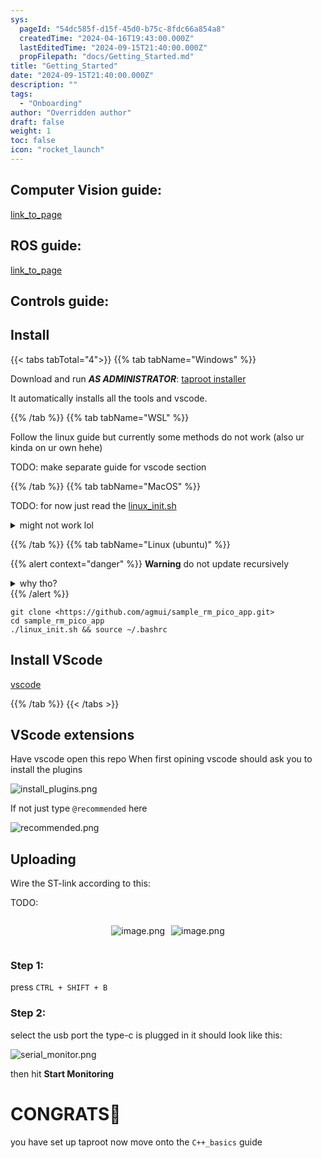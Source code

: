 ```yaml
---
sys:
  pageId: "54dc585f-d15f-45d0-b75c-8fdc66a854a8"
  createdTime: "2024-04-16T19:43:00.000Z"
  lastEditedTime: "2024-09-15T21:40:00.000Z"
  propFilepath: "docs/Getting_Started.md"
title: "Getting_Started"
date: "2024-09-15T21:40:00.000Z"
description: ""
tags:
  - "Onboarding"
author: "Overridden author"
draft: false
weight: 1
toc: false
icon: "rocket_launch"
---
```


## Computer Vision guide:

[link_to_page](86d45bc0-388b-4d26-8848-44f255f73d0e)

## ROS guide:

[link_to_page](3c76c1de-ec8f-46d6-8b0a-294005edc2d5)

## Controls guide:

## Install

{{< tabs tabTotal="4">}}
{{% tab tabName="Windows" %}}

Download and run _**AS ADMINISTRATOR**_: [taproot installer](https://github.com/Thornbots/TeachingFreshies/releases/tag/1.0)

It automatically installs all the tools and vscode.

{{% /tab %}}
{{% tab tabName="WSL" %}}

Follow the linux guide but currently some methods do not work (also ur kinda on ur own hehe)

TODO: make separate guide for vscode section

{{% /tab %}}
{{% tab tabName="MacOS" %}}

TODO: for now just read the [linux_init.sh](https://github.com/agmui/sample_rm_pico_app/blob/main/linux_init.sh)

<details>
<summary>might not work lol</summary>

`brew install libusb pkg-config`

Next install: [vscode](https://code.visualstudio.com/Download)

</details>

{{% /tab %}}
{{% tab tabName="Linux (ubuntu)" %}}

{{% alert context="danger" %}}
**Warning** do not update recursively
<details>
<summary>why tho?</summary>
There are some submodules that may go on for a while (like tinyusb) and I highly
recommend you don't need to get them.
If you want to see what submodules I update just look in `linux_init.sh`
</details>
{{% /alert %}}

```shell
git clone <https://github.com/agmui/sample_rm_pico_app.git>
cd sample_rm_pico_app
./linux_init.sh && source ~/.bashrc
```

## Install VScode

[vscode](https://code.visualstudio.com/Download)

{{% /tab %}}
{{< /tabs >}}

## VScode extensions

Have vscode open this repo
When first opining vscode should ask you to install the plugins

![install_plugins.png](https://prod-files-secure.s3.us-west-2.amazonaws.com/d518164a-d88e-44d1-a4ee-3adb3bd8bce0/89bd30f0-1825-4e77-867b-0a41ce370880/install_plugins.png?X-Amz-Algorithm=AWS4-HMAC-SHA256&X-Amz-Content-Sha256=UNSIGNED-PAYLOAD&X-Amz-Credential=ASIAZI2LB466Q322JZ4V%2F20250406%2Fus-west-2%2Fs3%2Faws4_request&X-Amz-Date=20250406T180934Z&X-Amz-Expires=3600&X-Amz-Security-Token=IQoJb3JpZ2luX2VjEM%2F%2F%2F%2F%2F%2F%2F%2F%2F%2F%2FwEaCXVzLXdlc3QtMiJGMEQCIAgZmhj8iCyiSvew%2BG92KT6S1tUcD7L4HD4tFGTVdakJAiBw19NTBmOOVCVSnBNh13QlDDddqafjV4goPhXBTNXz2Sr%2FAwhIEAAaDDYzNzQyMzE4MzgwNSIMclaXfckW7ERPwCa%2FKtwDc8KPnFM%2FtZe3EKhIgo7jcxc1jeodGyxZIxw4QBCpwGg5PIJv9eAqyRZQwllvIDdZMvZPWB%2Fas%2Bv5b36bmDvgWe0r9jKp3%2BVDVKD2kC1YdIpuxr6tQwA0Zlf272w0sngX%2BGw680fpoCS3kCqYg7kGcLcKnGXzQ9Ma0JrAqQiRlEPV2%2FbxUXRlapC2ENOecSMOKn%2FUoIbZzDeuxFacYMySdIUDj0Vr4d%2F0RgtT4Zuk3akXISezTqtKi5i5VXUQY6BrKlTBA51V3h9HyUqEyky6ZdRpoxjpv1lTcnOzvVKy%2FhWwZ5HEexr3Jq8iIdzg6DhkOEZoxwkih46B5QKrF1psKhJNz%2BoeBomu33EASBbDKOAAmCJqm2FfzySZgS5sQjqUxgDH2Qwqy%2BwdjWHP0w4UZycb8U8PQBMJb2DKGyqUP3OoLBpAvWCY8LdGKcIXVzPIsyNisqQEchTEMqcSvqrrF%2BYr3tcSpfkjATKX4stxy3ygjqwguuEagL8%2FlySPOZMnzeTOLIAiQMRHg3FR6c0ZTZ%2FXvqFj63YKFy4MXnTxlWNvJ6x8OT4YrJEEd8uxXe8pkKqdxMQP1KV12RXfNPf1497K%2BnXlphbfOc9nfhzOpUeGiMQ1fc1f41xChw8wqp7KvwY6pgGJ8eU2I4NptiFyspuWFn6fXvm%2BHAFd45MndNpZnYtQaiFqq3Yn3XJTw2wJr0X2fwI4dXf1NNeSADXS247bk3mFYweiYpBEU5LO7bdaMUhIkPO11ESkTu8bZbecZ7CdM8kO2EWLw3zu2hokrY2xL5EJ%2BghP8kw4nDiAU9pTJjdn21ARdmx9DH%2BN9CGjxtLOVHtSn0TugZm1npvampbJIf2%2F26qeKbxI&X-Amz-Signature=6e44c170d8e6d25a5d659188ff21baa6a8f0fe8374ab6ee4488b5e2ecdd80587&X-Amz-SignedHeaders=host&x-id=GetObject)

If not just type `@recommended` here  

![recommended.png](https://prod-files-secure.s3.us-west-2.amazonaws.com/d518164a-d88e-44d1-a4ee-3adb3bd8bce0/61e661e9-5d85-4dfc-be0d-8d2097a5e793/recommended.png?X-Amz-Algorithm=AWS4-HMAC-SHA256&X-Amz-Content-Sha256=UNSIGNED-PAYLOAD&X-Amz-Credential=ASIAZI2LB466Q322JZ4V%2F20250406%2Fus-west-2%2Fs3%2Faws4_request&X-Amz-Date=20250406T180934Z&X-Amz-Expires=3600&X-Amz-Security-Token=IQoJb3JpZ2luX2VjEM%2F%2F%2F%2F%2F%2F%2F%2F%2F%2F%2FwEaCXVzLXdlc3QtMiJGMEQCIAgZmhj8iCyiSvew%2BG92KT6S1tUcD7L4HD4tFGTVdakJAiBw19NTBmOOVCVSnBNh13QlDDddqafjV4goPhXBTNXz2Sr%2FAwhIEAAaDDYzNzQyMzE4MzgwNSIMclaXfckW7ERPwCa%2FKtwDc8KPnFM%2FtZe3EKhIgo7jcxc1jeodGyxZIxw4QBCpwGg5PIJv9eAqyRZQwllvIDdZMvZPWB%2Fas%2Bv5b36bmDvgWe0r9jKp3%2BVDVKD2kC1YdIpuxr6tQwA0Zlf272w0sngX%2BGw680fpoCS3kCqYg7kGcLcKnGXzQ9Ma0JrAqQiRlEPV2%2FbxUXRlapC2ENOecSMOKn%2FUoIbZzDeuxFacYMySdIUDj0Vr4d%2F0RgtT4Zuk3akXISezTqtKi5i5VXUQY6BrKlTBA51V3h9HyUqEyky6ZdRpoxjpv1lTcnOzvVKy%2FhWwZ5HEexr3Jq8iIdzg6DhkOEZoxwkih46B5QKrF1psKhJNz%2BoeBomu33EASBbDKOAAmCJqm2FfzySZgS5sQjqUxgDH2Qwqy%2BwdjWHP0w4UZycb8U8PQBMJb2DKGyqUP3OoLBpAvWCY8LdGKcIXVzPIsyNisqQEchTEMqcSvqrrF%2BYr3tcSpfkjATKX4stxy3ygjqwguuEagL8%2FlySPOZMnzeTOLIAiQMRHg3FR6c0ZTZ%2FXvqFj63YKFy4MXnTxlWNvJ6x8OT4YrJEEd8uxXe8pkKqdxMQP1KV12RXfNPf1497K%2BnXlphbfOc9nfhzOpUeGiMQ1fc1f41xChw8wqp7KvwY6pgGJ8eU2I4NptiFyspuWFn6fXvm%2BHAFd45MndNpZnYtQaiFqq3Yn3XJTw2wJr0X2fwI4dXf1NNeSADXS247bk3mFYweiYpBEU5LO7bdaMUhIkPO11ESkTu8bZbecZ7CdM8kO2EWLw3zu2hokrY2xL5EJ%2BghP8kw4nDiAU9pTJjdn21ARdmx9DH%2BN9CGjxtLOVHtSn0TugZm1npvampbJIf2%2F26qeKbxI&X-Amz-Signature=42d1f70b8a6c82ab10b2a5e48f829afa7893feb14ad0afb6c928892147421983&X-Amz-SignedHeaders=host&x-id=GetObject)

## Uploading

Wire the ST-link according to this:

TODO:

<div style="display: flex;flex-direction: row; column-gap:10px; max-width: 630px;justify-content: center;">
<div>

![image.png](https://prod-files-secure.s3.us-west-2.amazonaws.com/d518164a-d88e-44d1-a4ee-3adb3bd8bce0/210ecb78-1116-4d7b-b9b7-2292f66fa2c2/image.png?X-Amz-Algorithm=AWS4-HMAC-SHA256&X-Amz-Content-Sha256=UNSIGNED-PAYLOAD&X-Amz-Credential=ASIAZI2LB466RWBLPRT3%2F20250406%2Fus-west-2%2Fs3%2Faws4_request&X-Amz-Date=20250406T180935Z&X-Amz-Expires=3600&X-Amz-Security-Token=IQoJb3JpZ2luX2VjEM%2F%2F%2F%2F%2F%2F%2F%2F%2F%2F%2FwEaCXVzLXdlc3QtMiJHMEUCIGTIHrmMJ1fRUcqrTKYZGu3SYOJHIF%2BnHwT5JLMDi3GgAiEAtY1b%2B1p3LbrgFmturLrhGfh5nDX3bEwcXaJZWbL9c5oq%2FwMISBAAGgw2Mzc0MjMxODM4MDUiDOYrrjeKZbeImrHepCrcA9fWMtezrVO1WKtYNnWiqzQcfjiqaR5Em5fknXJXyXTLKBX7VjLRj4s2sPqD5iA01lAHJ8HOLA1Jj7baqeWZjv7YgoD85XBD66I65k2Wj78EFAIiOfvsCDvHNPehw9N%2FJG3Zlqww%2BDpD1uTcc%2BQr%2BkLzoD0%2BeDDKNFcgLHRYdWWLoRxEluy0lj20Xtzhj%2FI2vwFvJ3XOnwMBvUhQr8mUF%2BQYGDmlkwfRa%2FzD%2Fz4uSjXXGXMn%2FUrvObbqlJtHfBy%2B9BMj2r8SDqaKRx7ZpVXnrCC2q71nfkZV2v591TKvZVSNcBARi6SvegZRA6FLVh7MTolUauZSAeb1nwqa%2B0Y%2FQRX%2BNG9Q%2BRY58UO51RsHW1mSyGM979DilKpwBDECuRwlhsillHRrz7Pdtsl%2BMxQ4PHU0YtJCkldNMu6%2By96DWaA%2FwBvVSpA6VxKBQv3c9qAOdMEwiVMLBw6feyw2ZXXDCH27ItWgnHIRih%2BIYd5mwLrmmtiG32s2Y2IajTheDsaSWq%2FjhplWMGhG5Xfua89JJV4sgbtCeqHIgQuvO3n1c5fDySbQVIXs%2BythdZv8RA6B3Wo0IvSQGnpQu5CKAmBtHK46GGId317rOvhB1LBWKn8BL9u4JMhrF90usszEMOyiyr8GOqUBt2sNBjrHvfukgHo7V8LmwhQPsKyae6tcnPby9TxJ6Jktqw5E%2B4mA3Xe9mfpkQh7GxA%2B5cY9pc88%2FDloCJZm6VfPiga8KziozphibcdEUubF%2F2EF7d4oPYZUlEb0hKEL9q%2FyxMBJ6nMwJHAXrlcB3g6RMrRXQSEYr92koFWwEYfTa5uE4zlxfdz1XUZNVEJG5xUyr30Um260M1A0y248DWZjPHt6A&X-Amz-Signature=213b515214d89ca91ea4c38ece10e73c06a584268f01fa742673090cb9306c08&X-Amz-SignedHeaders=host&x-id=GetObject)

</div>
<div>

![image.png](https://prod-files-secure.s3.us-west-2.amazonaws.com/d518164a-d88e-44d1-a4ee-3adb3bd8bce0/33a0fd0f-8ca6-4a86-8e09-26e95ded1fff/image.png?X-Amz-Algorithm=AWS4-HMAC-SHA256&X-Amz-Content-Sha256=UNSIGNED-PAYLOAD&X-Amz-Credential=ASIAZI2LB466ZOG4IQDT%2F20250406%2Fus-west-2%2Fs3%2Faws4_request&X-Amz-Date=20250406T180935Z&X-Amz-Expires=3600&X-Amz-Security-Token=IQoJb3JpZ2luX2VjEM%2F%2F%2F%2F%2F%2F%2F%2F%2F%2F%2FwEaCXVzLXdlc3QtMiJGMEQCICHqzbDD%2BHt1ZSNptFSCWM%2F%2BEXjNic4O2PULrpnfnv6GAiA5jsTXnJ8U1uteocC7rIHKNdon9I8pNFfwR%2F10R%2BvJYir%2FAwhIEAAaDDYzNzQyMzE4MzgwNSIMLoNqgrD31L8eid1TKtwDHlGzKE%2BvSnsVR8KS5e5T4vdOK8JL9RD9K92IxlR8ERUuxJreVDYJrnb5NYCCAI%2FAjlWaCoNNQe4hL51z3GJcQz%2F0Kn1XhCku1fmhv9xWxzaMEZHuOQi4C0AwmmybOPh0Kha7YNnQGD%2FSy0OOuQykMyWWeVEJCWBQhMY2%2Bt03LSa3N0IB51FB%2FWXn21P89ISiy4LHYxy7Al6KIvz1QNp6LTrOy5PXIdWUIWks7ytCBvRdWPUhp30H%2FS7YAlmcfeZhTBKIfocF6ak0WhCkQs6Ej6wVfDdhUj2ERbB0I6Mdk9dLWAU1ohd%2BT%2Bsun7POfvkyAQAJ4J7z2vBFcCc9H9unJpXK6UcmKbUWxLXXfx%2BJgZ9G4enwjPolEvGLNuncb3SAEPRypaCBqRf4xYFMWQZDVzHnDWpSa7gFPQoYKGZRmqicJJPcjE0P4u9TEXrB0nbGNfgcpyKU%2F4OXdD2LzqgJJrc6DPDvNlYEVz4C7evdVOJZECpxjhJ%2B47fa8dOCQzZSdatlAAAVi2vIiYCnhpl76l%2FpNM6qtZozibHwOHG45gu%2FfmO4NeiZUlO0T1x65hTIdfPVwQrNyEuX2PUtYgOp91mATCmT5BJi3e%2F0cqhzYz0OvXWXrcRlJslk4TMwyp%2FKvwY6pgGKYS6QLV%2FXvOs%2FFz9GXcv6zpNOhbrZQKtr%2FCr9OSe0wwINd5OI2F3CoW6LztYVfxwSKPxDxBiRYdTCpNuOf05mEixSsl7lGdxwAF5ToT2S5wWN0IgzfrA89yEO4Dgxx1EzPi%2BPdS%2B%2F%2FeyM%2BqY2VUEsW9KkDOuo75ThKi1%2F6iyTW5R99R3U8TS5OROQtGpffwf6ClKp%2Fm%2B8RioIUjSswZ87R5h2c9cf&X-Amz-Signature=fd155edb0b3eac4814a0712548833bd53bdae11209b07619d74846f80a220470&X-Amz-SignedHeaders=host&x-id=GetObject)

</div>
</div>

### Step 1:

press `CTRL + SHIFT + B`

### Step 2:

select the usb port the type-c is plugged in it should look like this:

![serial_monitor.png](https://prod-files-secure.s3.us-west-2.amazonaws.com/d518164a-d88e-44d1-a4ee-3adb3bd8bce0/f03f4774-05d4-4393-b6a0-d5efb6d315ab/serial_monitor.png?X-Amz-Algorithm=AWS4-HMAC-SHA256&X-Amz-Content-Sha256=UNSIGNED-PAYLOAD&X-Amz-Credential=ASIAZI2LB466Q322JZ4V%2F20250406%2Fus-west-2%2Fs3%2Faws4_request&X-Amz-Date=20250406T180934Z&X-Amz-Expires=3600&X-Amz-Security-Token=IQoJb3JpZ2luX2VjEM%2F%2F%2F%2F%2F%2F%2F%2F%2F%2F%2FwEaCXVzLXdlc3QtMiJGMEQCIAgZmhj8iCyiSvew%2BG92KT6S1tUcD7L4HD4tFGTVdakJAiBw19NTBmOOVCVSnBNh13QlDDddqafjV4goPhXBTNXz2Sr%2FAwhIEAAaDDYzNzQyMzE4MzgwNSIMclaXfckW7ERPwCa%2FKtwDc8KPnFM%2FtZe3EKhIgo7jcxc1jeodGyxZIxw4QBCpwGg5PIJv9eAqyRZQwllvIDdZMvZPWB%2Fas%2Bv5b36bmDvgWe0r9jKp3%2BVDVKD2kC1YdIpuxr6tQwA0Zlf272w0sngX%2BGw680fpoCS3kCqYg7kGcLcKnGXzQ9Ma0JrAqQiRlEPV2%2FbxUXRlapC2ENOecSMOKn%2FUoIbZzDeuxFacYMySdIUDj0Vr4d%2F0RgtT4Zuk3akXISezTqtKi5i5VXUQY6BrKlTBA51V3h9HyUqEyky6ZdRpoxjpv1lTcnOzvVKy%2FhWwZ5HEexr3Jq8iIdzg6DhkOEZoxwkih46B5QKrF1psKhJNz%2BoeBomu33EASBbDKOAAmCJqm2FfzySZgS5sQjqUxgDH2Qwqy%2BwdjWHP0w4UZycb8U8PQBMJb2DKGyqUP3OoLBpAvWCY8LdGKcIXVzPIsyNisqQEchTEMqcSvqrrF%2BYr3tcSpfkjATKX4stxy3ygjqwguuEagL8%2FlySPOZMnzeTOLIAiQMRHg3FR6c0ZTZ%2FXvqFj63YKFy4MXnTxlWNvJ6x8OT4YrJEEd8uxXe8pkKqdxMQP1KV12RXfNPf1497K%2BnXlphbfOc9nfhzOpUeGiMQ1fc1f41xChw8wqp7KvwY6pgGJ8eU2I4NptiFyspuWFn6fXvm%2BHAFd45MndNpZnYtQaiFqq3Yn3XJTw2wJr0X2fwI4dXf1NNeSADXS247bk3mFYweiYpBEU5LO7bdaMUhIkPO11ESkTu8bZbecZ7CdM8kO2EWLw3zu2hokrY2xL5EJ%2BghP8kw4nDiAU9pTJjdn21ARdmx9DH%2BN9CGjxtLOVHtSn0TugZm1npvampbJIf2%2F26qeKbxI&X-Amz-Signature=0773fa4d92a691aeb10387827670da74ef7d54826020314ed015541bb0f750bf&X-Amz-SignedHeaders=host&x-id=GetObject)

then hit **Start Monitoring**

# CONGRATS🎉

you have set up taproot now move onto the `C++_basics` guide
